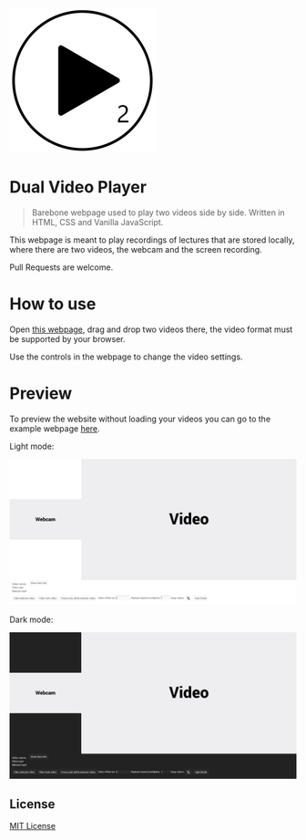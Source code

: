 <img src="img/icon.png" alt="icon" width="256">

# Dual Video Player

> Barebone webpage used to play two videos side by side. Written in HTML, CSS and Vanilla JavaScript.

This webpage is meant to play recordings of lectures that are stored locally, where there are two videos, the webcam and the screen recording.

Pull Requests are welcome.

# How to use

Open [this webpage](https://NeverMendel.github.io/DualVideoPlayer/), drag and drop two videos there, the video format must be supported by your browser.

Use the controls in the webpage to change the video settings.

# Preview

To preview the website without loading your videos you can go to the example webpage [here](https://nevermendel.github.io/DualVideoPlayer/example.html).

Light mode:

<img src="img/Light%20mode.png" alt="Light mode preview image" width="960">

Dark mode:

<img src="img/Dark%20mode.png" alt="Dark mode preview image" width="960">

## License

[MIT License](LICENSE)